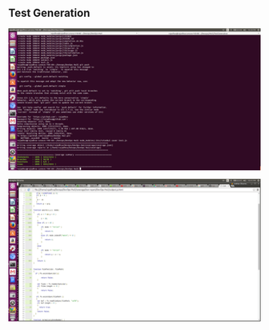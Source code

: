 ## Test Generation

![Alt text](https://github.com/rajadhva/DevOps-Hw2/blob/master/coverage.png)


![Alt text](https://github.com/rajadhva/DevOps-Hw2/blob/master/coverage_html.png)

